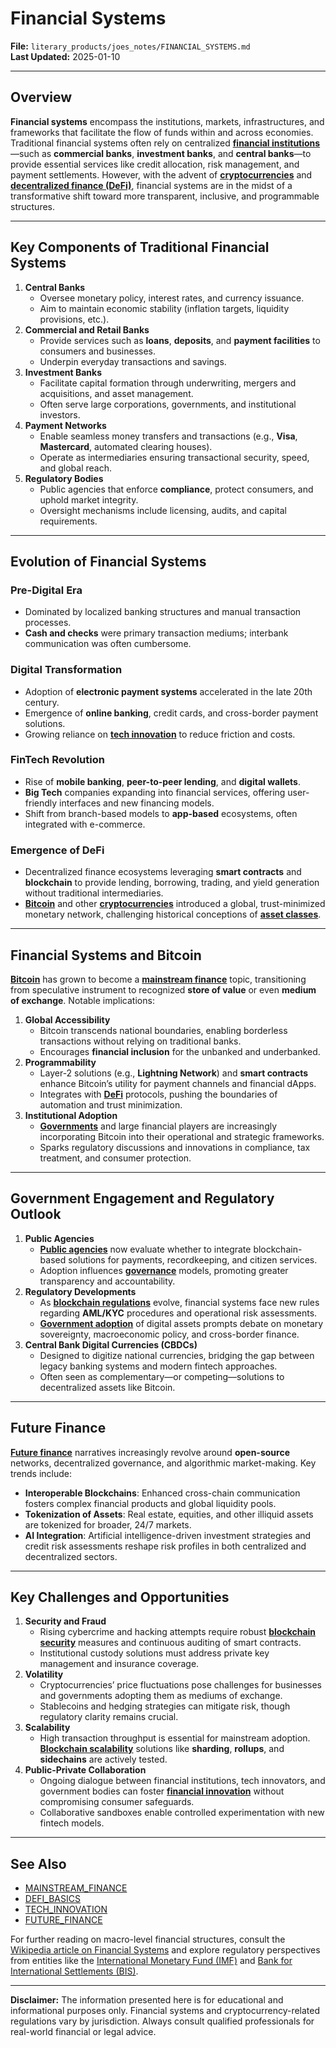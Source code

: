 # Financial Systems

**File:** `literary_products/joes_notes/FINANCIAL_SYSTEMS.md`\
**Last Updated:** 2025-01-10

***

## Overview

**Financial systems** encompass the institutions, markets, infrastructures, and frameworks that facilitate the flow of funds within and across economies. Traditional financial systems often rely on centralized [**financial institutions**](financial_institutions.md)—such as **commercial banks**, **investment banks**, and **central banks**—to provide essential services like credit allocation, risk management, and payment settlements. However, with the advent of [**cryptocurrencies**](../CRYPTO/CRYPTOCURRENCIES.MD) and [**decentralized finance (DeFi)**](../DEFI_BASICS.md), financial systems are in the midst of a transformative shift toward more transparent, inclusive, and programmable structures.

***

## Key Components of Traditional Financial Systems

1. **Central Banks**
   * Oversee monetary policy, interest rates, and currency issuance.
   * Aim to maintain economic stability (inflation targets, liquidity provisions, etc.).
2. **Commercial and Retail Banks**
   * Provide services such as **loans**, **deposits**, and **payment facilities** to consumers and businesses.
   * Underpin everyday transactions and savings.
3. **Investment Banks**
   * Facilitate capital formation through underwriting, mergers and acquisitions, and asset management.
   * Often serve large corporations, governments, and institutional investors.
4. **Payment Networks**
   * Enable seamless money transfers and transactions (e.g., **Visa**, **Mastercard**, automated clearing houses).
   * Operate as intermediaries ensuring transactional security, speed, and global reach.
5. **Regulatory Bodies**
   * Public agencies that enforce **compliance**, protect consumers, and uphold market integrity.
   * Oversight mechanisms include licensing, audits, and capital requirements.

***

## Evolution of Financial Systems

### Pre-Digital Era

* Dominated by localized banking structures and manual transaction processes.
* **Cash and checks** were primary transaction mediums; interbank communication was often cumbersome.

### Digital Transformation

* Adoption of **electronic payment systems** accelerated in the late 20th century.
* Emergence of **online banking**, credit cards, and cross-border payment solutions.
* Growing reliance on [**tech innovation**](tech_innovation.md) to reduce friction and costs.

### FinTech Revolution

* Rise of **mobile banking**, **peer-to-peer lending**, and **digital wallets**.
* **Big Tech** companies expanding into financial services, offering user-friendly interfaces and new financing models.
* Shift from branch-based models to **app-based** ecosystems, often integrated with e-commerce.

### Emergence of DeFi

* Decentralized finance ecosystems leveraging **smart contracts** and **blockchain** to provide lending, borrowing, trading, and yield generation without traditional intermediaries.
* [**Bitcoin**](../CRYPTO/CRYPTO_ECONOMICS/bitcoin.md) and other [**cryptocurrencies**](../CRYPTO/CRYPTOCURRENCIES.MD) introduced a global, trust-minimized monetary network, challenging historical conceptions of [**asset classes**](../CRYPTO/asset_classes.mdmd).

***

## Financial Systems and Bitcoin

[**Bitcoin**](../crypto_economics/bitcoin_basics.md) has grown to become a [**mainstream finance**](../MAINSTREAM_FINANCE.md) topic, transitioning from speculative instrument to recognized **store of value** or even **medium of exchange**. Notable implications:

1. **Global Accessibility**
   * Bitcoin transcends national boundaries, enabling borderless transactions without relying on traditional banks.
   * Encourages **financial inclusion** for the unbanked and underbanked.
2. **Programmability**
   * Layer-2 solutions (e.g., **Lightning Network**) and **smart contracts** enhance Bitcoin’s utility for payment channels and financial dApps.
   * Integrates with [**DeFi**](../DEFI_BASICS.md) protocols, pushing the boundaries of automation and trust minimization.
3. **Institutional Adoption**
   * [**Governments**](../misc/government_adoption.md) and large financial players are increasingly incorporating Bitcoin into their operational and strategic frameworks.
   * Sparks regulatory discussions and innovations in compliance, tax treatment, and consumer protection.

***

## Government Engagement and Regulatory Outlook

1. **Public Agencies**
   * [**Public agencies**](../misc/public_agencies.md) now evaluate whether to integrate blockchain-based solutions for payments, recordkeeping, and citizen services.
   * Adoption influences [**governance**](../CRYPTO/GOVERNANCE_MODELS.MDS.MD) models, promoting greater transparency and accountability.
2. **Regulatory Developments**
   * As [**blockchain regulations**](../BLOCKCHAIN_REGULATIONS.md) evolve, financial systems face new rules regarding **AML/KYC** procedures and operational risk assessments.
   * [**Government adoption**](../misc/government_adoption.md) of digital assets prompts debate on monetary sovereignty, macroeconomic policy, and cross-border finance.
3. **Central Bank Digital Currencies (CBDCs)**
   * Designed to digitize national currencies, bridging the gap between legacy banking systems and modern fintech approaches.
   * Often seen as complementary—or competing—solutions to decentralized assets like Bitcoin.

***

## Future Finance

[**Future finance**](../FUTURE_FINANCE.md) narratives increasingly revolve around **open-source** networks, decentralized governance, and algorithmic market-making. Key trends include:

* **Interoperable Blockchains**: Enhanced cross-chain communication fosters complex financial products and global liquidity pools.
* **Tokenization of Assets**: Real estate, equities, and other illiquid assets are tokenized for broader, 24/7 markets.
* **AI Integration**: Artificial intelligence-driven investment strategies and credit risk assessments reshape risk profiles in both centralized and decentralized sectors.

***

## Key Challenges and Opportunities

1. **Security and Fraud**
   * Rising cybercrime and hacking attempts require robust [**blockchain security**](../BLOCKCHAIN_SECURITY.md) measures and continuous auditing of smart contracts.
   * Institutional custody solutions must address private key management and insurance coverage.
2. **Volatility**
   * Cryptocurrencies’ price fluctuations pose challenges for businesses and governments adopting them as mediums of exchange.
   * Stablecoins and hedging strategies can mitigate risk, though regulatory clarity remains crucial.
3. **Scalability**
   * High transaction throughput is essential for mainstream adoption. [**Blockchain scalability**](../BLOCKCHAIN_SCALABILITY.md) solutions like **sharding**, **rollups**, and **sidechains** are actively tested.
4. **Public-Private Collaboration**
   * Ongoing dialogue between financial institutions, tech innovators, and government bodies can foster [**financial innovation**](financial_innovation.md) without compromising consumer safeguards.
   * Collaborative sandboxes enable controlled experimentation with new fintech models.

***

## See Also

* [MAINSTREAM\_FINANCE](../MAINSTREAM_FINANCE.md)
* [DEFI\_BASICS](../DEFI_BASICS.md)
* [TECH\_INNOVATION](tech_innovation.md)
* [FUTURE\_FINANCE](../FUTURE_FINANCE.md)

For further reading on macro-level financial structures, consult the [Wikipedia article on Financial Systems](https://en.wikipedia.org/wiki/Financial_system) and explore regulatory perspectives from entities like the [International Monetary Fund (IMF)](https://www.imf.org/) and [Bank for International Settlements (BIS)](https://www.bis.org/).

***

**Disclaimer:** The information presented here is for educational and informational purposes only. Financial systems and cryptocurrency-related regulations vary by jurisdiction. Always consult qualified professionals for real-world financial or legal advice.
